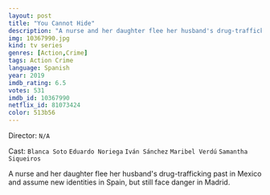 ```yaml
---
layout: post
title: "You Cannot Hide"
description: "A nurse and her daughter flee her husband's drug-trafficking past in Mexico and assume new identities in Spain, but still face danger in Madrid..."
img: 10367990.jpg
kind: tv series
genres: [Action,Crime]
tags: Action Crime 
language: Spanish
year: 2019
imdb_rating: 6.5
votes: 531
imdb_id: 10367990
netflix_id: 81073424
color: 513b56
---
```

Director: `N/A`  

Cast: `Blanca Soto` `Eduardo Noriega` `Iván Sánchez` `Maribel Verdú` `Samantha Siqueiros` 

A nurse and her daughter flee her husband's drug-trafficking past in Mexico and assume new identities in Spain, but still face danger in Madrid.